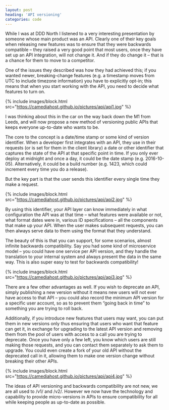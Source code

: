 ```yaml
---
layout: post
heading: 'API versioning'
categories: code
---
```


While I was at DDD North I listened to a very interesting presentation by someone whose main product was an API. Clearly one of their key goals when releasing new features was to ensure that they were backwards compatible – they raised a very good point that most users, once they have set up an API integration, will not change it. And if they do change it – that is a chance for them to move to a competitor.

One of the issues they described was how they had achieved this; if you wanted newer, breaking-change features (e.g. a timestamp moves from UTC to include timezone information) you have to explicitly opt-in; this means that when you start working with the API, you need to decide what features to turn on.

{% include images/block.html src="https://camediahost.github.io/pictures/api/api1.jpg" %}

I was thinking about this in the car on the way back down the M1 from Leeds, and will now propose a new method of versioning public APIs that keeps everyone up-to-date who wants to be.

The core to the concept is a date/time stamp or some kind of version identifier. When a developer first integrates with an API, they use in their requests (or is set for them in the client library) a date or other identifier that captures the state of the API at that specific point in time. If you only ever deploy at midnight and once a day, it could be the date stamp (e.g. 2016-10-05). Alternatively, it could be a build number (e.g. 1423, which could increment every time you do a release).

But the key part is that the user sends this identifier every single time they make a request.

{% include images/block.html src="https://camediahost.github.io/pictures/api/api2.jpg" %}

By using this identifier, your API layer can know immediately in what configuration the API was at that time – what features were available or not, what format dates were in, various ID specifications – all the components that make up your API. When the user makes subsequent requests, you can then always serve data to them using the format that they understand.

The beauty of this is that you can support, for some scenarios, almost infinite backwards compatibility. Say you had some kind of microservice model – you could have one service per API version, and they handle the translation to your internal system and always present the data in the same way. This is also super easy to test for backwards compatibility!

{% include images/block.html src="https://camediahost.github.io/pictures/api/api3.jpg" %}

There are a few other advantages as well. If you wish to deprecate an API, simply publishing a new version without it means new users will not ever have access to that API – you could also record the minimum API version for a specific user account, so as to prevent them “going back in time” to something you are trying to roll back.

Additionally, if you introduce new features that users may want, you can put them in new versions only thus ensuring that users who want that feature can get it, in exchange for upgrading to the latest API version and removing them from the pool of users with access to a call you are trying to deprecate. Once you have only a few left, you know which users are still making those requests, and you can contact them separately to ask them to upgrade. You could even create a fork of your old API without the deprecated call in it, allowing them to make one version change without breaking their other APIs.

{% include images/block.html src="https://camediahost.github.io/pictures/api/api4.jpg" %}

The ideas of API versioning and backwards compatibility are not new, we are all used to /v1/ and /v2/. However we now have the technology and capability to provide micro-versions in APIs to ensure compatibility for all while keeping people as up-to-date as possible.